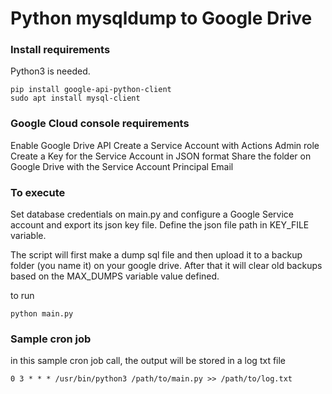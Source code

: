 Python mysqldump to Google Drive
===

### Install requirements

Python3 is needed.

```
pip install google-api-python-client
sudo apt install mysql-client
```

### Google Cloud console requirements

Enable Google Drive API
Create a Service Account with Actions Admin role
Create a Key for the Service Account in JSON format
Share the folder on Google Drive with the Service Account Principal Email

### To execute

Set database credentials on main.py and configure a Google Service account and export its json key file. Define the json file path in KEY_FILE variable.

The script will first make a dump sql file and then upload it to a backup folder (you name it) on your google drive.
After that it will clear old backups based on the MAX_DUMPS variable value defined.

to run

```
python main.py
```

### Sample cron job

in this sample cron job call, the output will be stored in a log txt file

```
0 3 * * * /usr/bin/python3 /path/to/main.py >> /path/to/log.txt
```
